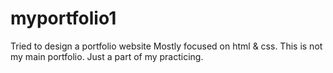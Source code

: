# myportfolio1
Tried to design a portfolio website
Mostly focused on html & css. 
This is not my main portfolio. Just a part of my practicing.
